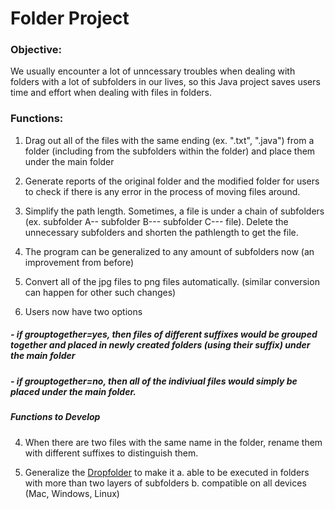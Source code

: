 # Folder Project

### Objective: 
We usually encounter a lot of unncessary troubles when dealing with folders with a lot of subfolders in our lives, so this Java project saves users time and effort when dealing with files in folders. 

### Functions: 

1. Drag out all of the files with the same ending (ex. ".txt", ".java") from a folder (including from the subfolders within the folder) and place them under the main folder 

2. Generate reports of the original folder and the modified folder for users to check if there is any error in the process of moving files around. 

3. Simplify the path length. Sometimes, a file is under a chain of subfolders (ex. subfolder A-- subfolder B--- subfolder C--- file). Delete the unnecessary subfolders and shorten the pathlength to get the file. 

4. The program can be generalized to any amount of subfolders now (an improvement from before)

5. Convert all of the jpg files to png files automatically. (similar conversion can happen for other such changes)

6. Users now have two options
##### - if grouptogether=yes, then files of different suffixes would be grouped together and placed in newly created folders (using their suffix) under the main folder 
##### - if grouptogether=no, then all of the indiviual files would simply be placed under the main folder. 


##### Functions to Develop 

4. When there are two files with the same name in the folder, rename them with different suffixes to distinguish them. 

5. Generalize the [Dropfolder](https://github.com/yxie21/library/blob/master/DropFolder.java) to make it
    a. able to be executed in folders with more than two layers of subfolders
    b. compatible on all devices (Mac, Windows, Linux)

